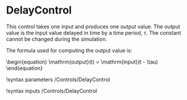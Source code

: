 <!-- MOOSE Documentation Stub: Remove this when content is added. -->

# DelayControl

This control takes one input and produces one output value.  The output value is the input value
delayed in time by a time period, $\tau$.  The constant cannot be changed during the simulation.

The formula used for computing the output value is:

\begin{equation}
\mathrm{output}(t) = \mathrm{input}(t - \tau)
\end{equation}

!syntax parameters /Controls/DelayControl

!syntax inputs /Controls/DelayControl
